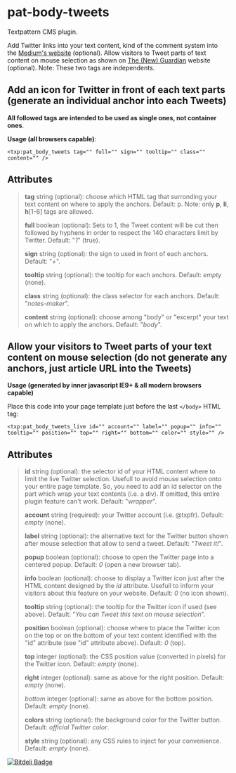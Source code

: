 # pat-body-tweets

Textpattern CMS plugin.

Add Twitter links into your text content, kind of the comment system into the [Medium's website](http://medium.com) (optional). Allow visitors to Tweet parts of text content on mouse selection as shown on [The (New) Guardian](http://next.theguardian.com) website (optional). Note: These two tags are independents.

## Add an icon for Twitter in front of each text parts (generate an individual anchor into each Tweets)

**All followed tags are intended to be used as single ones, not container ones**.

**Usage (all browsers capable)**:

    <txp:pat_body_tweets tag="" full="" sign="" tooltip="" class="" content="" />

## Attributes

> **tag** string (optional): choose which HTML tag that surronding your text content on where to apply the anchors. Default: p. Note: only **p**, **li**, **h**[1-6] tags are allowed.
>
> **full** boolean (optional): Sets to 1, the Tweet content will be cut then followed by hyphens in order to respect the 140 characters limit by Twitter. Default: "*1*" (true).
>
> **sign** string (optional): the sign to used in front of each anchors. Default: "*+*".
>
> **tooltip** string (optional): the tooltip for each anchors. Default: *empty* (none).
>
> **class** string (optional): the class selector for each anchors. Default: "*notes-maker*".
>
> **content** string (optional): choose among "body" or "excerpt" your text on which to apply the anchors. Default: "*body*".


## Allow your visitors to Tweet parts of your text content on mouse selection (do not generate any anchors, just article URL into the Tweets)

**Usage (generated by inner javascript IE9+ & all modern browsers capable)**

Place this code into your page template just before the last <code>&lt;/body&gt;</code> HTML tag:

    <txp:pat_body_tweets_live id="" account="" label="" popup="" info="" tooltip="" position="" top="" right="" bottom="" color="" style="" />

## Attributes

> **id** string (optional): the selector id of your HTML content where to limit the live Twitter selection. Usefull to avoid mouse selection onto your entire page template. So, you need to add an id selector on the part which wrap your text contents (i.e. a div). If omitted, this entire plugin feature can't work. Default: "*wrapper*".
>
> **account** string (required): your Twitter account (i.e. @txpfr). Default: *empty* (none).
>
> **label** string (optional): the alternative text for the Twitter button shown after mouse selection that allow to send a tweet. Default: "*Tweet it!*".
>
> **popup** boolean (optional): choose to open the Twitter page into a centered popup. Default: *0* (open a new browser tab).
>
> **info** boolean (optional): choose to display a Twitter icon just after the HTML content designed by the *id* attribute. Usefull to inform your visitors about this feature on your website. Default: *0* (no icon shown).
>
> **tooltip** string (optional): the tooltip for the Twitter icon if used (see above). Default: "*You can Tweet this text on mouse selection*".
>
> **position** boolean (optional): choose where to place the Twitter icon on the top or on the bottom of your text content identified with the "id" attribute (see "id" attribute above). Default: *0* (top).
>
> **top** integer (optional): the CSS position value (converted in pixels) for the Twitter icon. Default: *empty* (none).
>
> **right** integer (optional): same as above for the right position. Default: *empty* (none).
>
> *bottom* integer (optional): same as above for the bottom position. Default: *empty* (none).
>
> **colors** string (optional): the background color for the Twitter button. Default: *official Twitter color*.
>
> **style** string (optional): any CSS rules to inject for your convenience. Default: *empty* (none).



[![Bitdeli Badge](https://d2weczhvl823v0.cloudfront.net/cara-tm/pat-body-tweets/trend.png)](https://bitdeli.com/free "Bitdeli Badge")

